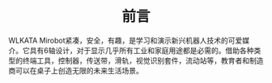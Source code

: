 # <center>前言</center>
WLKATA Mirobot紧凑，安全，有趣，是学习和演示新兴机器人技术的可爱媒介。它具有6轴设计，对于显示几乎所有工业和家庭用途都是必需的。借助各种类型的终端工具，控制器，传送带，滑轨，视觉识别套件，流动站等，教育者和制造商可以在桌子上创造无限的未来生活场景。